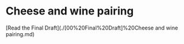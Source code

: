 # Cheese and wine pairing

[Read the Final Draft](./[00%20Final%20Draft]%20Cheese and wine pairing.md)
